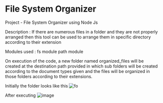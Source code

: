 # File System Organizer
Project - File System Organizer using Node Js

Description :
If there are numerous files in a folder and they are not properly arranged then this tool can be used to arrange them in specific directory according to their extension

Modules used : 
fs module
path module

On execution of the code, a new folder named organized_files will be created at the destination path provided in which sub folders will be created according to the document types given and the files will be organized in those folders according to their extensions.

Initially the folder looks like this
![fo](https://user-images.githubusercontent.com/95498638/172558389-a814471a-8735-4d3f-9df1-30f8c7bb2f38.JPG)

After executing 
![image](https://user-images.githubusercontent.com/95498638/172558737-f5500ee0-0184-4e4b-8eee-007e2a55461b.png)
